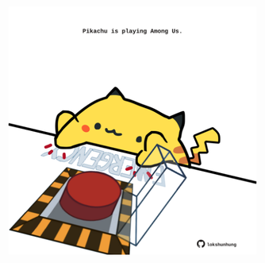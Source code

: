 <!-- built at 17/04/2025, 03:14:23 UTC -->
<p align="center">
  <img width="500" height="500" src="./ReadmeImage.svg">
</p>
